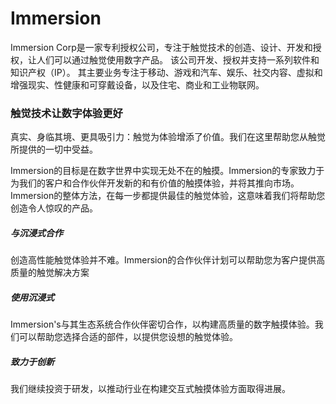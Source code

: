 # Immersion

Immersion Corp是一家专利授权公司，专注于触觉技术的创造、设计、开发和授权，让人们可以通过触觉使用数字产品。 该公司开发、授权并支持一系列软件和知识产权（IP）。 其主要业务专注于移动、游戏和汽车、娱乐、社交内容、虚拟和增强现实、性健康和可穿戴设备，以及住宅、商业和工业物联网。

### 触觉技术让数字体验更好

真实、身临其境、更具吸引力：触觉为体验增添了价值。我们在这里帮助您从触觉所提供的一切中受益。

Immersion的目标是在数字世界中实现无处不在的触摸。Immersion的专家致力于为我们的客户和合作伙伴开发新的和有价值的触摸体验，并将其推向市场。Immersion的整体方法，在每一步都提供最佳的触觉体验，这意味着我们将帮助您创造令人惊叹的产品。

##### 与沉浸式合作

创造高性能触觉体验并不难。Immersion的合作伙伴计划可以帮助您为客户提供高质量的触觉解决方案

##### 使用沉浸式

Immersion's与其生态系统合作伙伴密切合作，以构建高质量的数字触摸体验。我们可以帮助您选择合适的部件，以提供您设想的触觉体验。

##### 致力于创新

我们继续投资于研发，以推动行业在构建交互式触摸体验方面取得进展。
